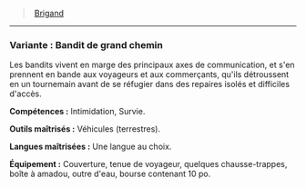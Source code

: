 ﻿---
!SubBackgroundItem
Abilities: Intimidation, Survie.
MasteredTools: Véhicules (terrestres).
MasteredLanguages: Une langue au choix.
Equipment: Couverture, tenue de voyageur, quelques chausse-trappes, boîte à amadou, outre d'eau, bourse contenant 10 po.
Id: background_brigand_hd.md#variante--bandit-de-grand-chemin
ParentLink: background_brigand_hd.md#brigand
Name: 'Variante : Bandit de grand chemin'
ParentName: Brigand
NameLevel: 3
Attributes: {}
---
> [Brigand](hd_background_brigand.md)

---

### Variante : Bandit de grand chemin

Les bandits vivent en marge des principaux axes de communication, et s'en prennent en bande aux voyageurs et aux commerçants, qu'ils détroussent en un tournemain avant de se réfugier dans des repaires isolés et difficiles d'accès.

**Compétences :** Intimidation, Survie.

**Outils maîtrisés :** Véhicules (terrestres).

**Langues maîtrisées :** Une langue au choix.

**Équipement :** Couverture, tenue de voyageur, quelques chausse-trappes, boîte à amadou, outre d'eau, bourse contenant 10 po.


